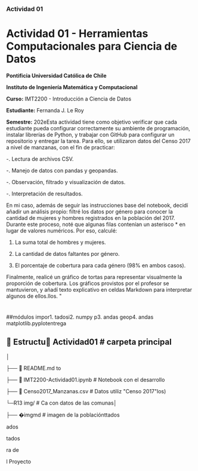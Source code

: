 ### Actividad 01
# Actividad 01 - Herramientas Computacionales para Ciencia de Datos


**Pontificia Universidad Católica de Chile**  
**Instituto de Ingeniería Matemática y Computacional**  
**Curso:** IMT2200 - Introducción a Ciencia de Datos  
**Estudiante:** Fernanda J. Le Roy  
**Semestre:** 202eEsta actividad tiene como objetivo verificar que cada estudiante pueda configurar correctamente su ambiente de programación, instalar librerías de Python, y trabajar con GitHub para configurar un repositorio y entregar la tarea.
Para ello, se utilizaron datos del Censo 2017 a nivel de manzanas, con el fin de practicar:

-. Lectura de archivos CSV.

-. Manejo de datos con pandas y geopandas.

-. Observación, filtrado y visualización de datos.

-. Interpretación de resultados.

En mi caso, además de seguir las instrucciones base del notebook, decidí añadir un análisis propio: filtré los datos por género para conocer la cantidad de mujeres y hombres registrados en la población del 2017. Durante este proceso, noté que algunas filas contenían un asterisco * en lugar de valores numéricos. Por eso, calculé:

1. La suma total de hombres y mujeres.

2. La cantidad de datos faltantes por género.

3. El porcentaje de cobertura para cada género (98% en ambos casos).

Finalmente, realicé un gráfico de tortas para representar visualmente la proporción de cobertura.
Los gráficos provistos por el profesor se mantuvieron, y añadí texto explicativo en celdas Markdown para interpretar algunos de ellos.llos. 
"
#
##módulos impor1. tadosi2. numpy
p3. andas
geop4. andas
matplotlib.pyplotentrega

## 📂 Estructu📂 Actividad01 # carpeta principal 
│
├── 📜 README.md              to
├── 📓 IMT2200-Actividad01.ipynb # Notebook con el desarrollo
├── 📄 Censo2017_Manzanas.csv    # Datos utiliz "Censo 2017"los)
└─R13 img/                      # Ca con datos de las comunas│
├── �imgmd                    # imagen de la poblaciónttados
ados
tados
ra de

l Proyecto
